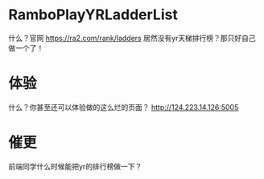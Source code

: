 # RamboPlayYRLadderList
什么？官网 https://ra2.com/rank/ladders 居然没有yr天梯排行榜？那只好自己做一个了！
# 体验
什么？你甚至还可以体验做的这么烂的页面？ http://124.223.14.126:5005
# 催更
前端同学什么时候能把yr的排行榜做一下？
